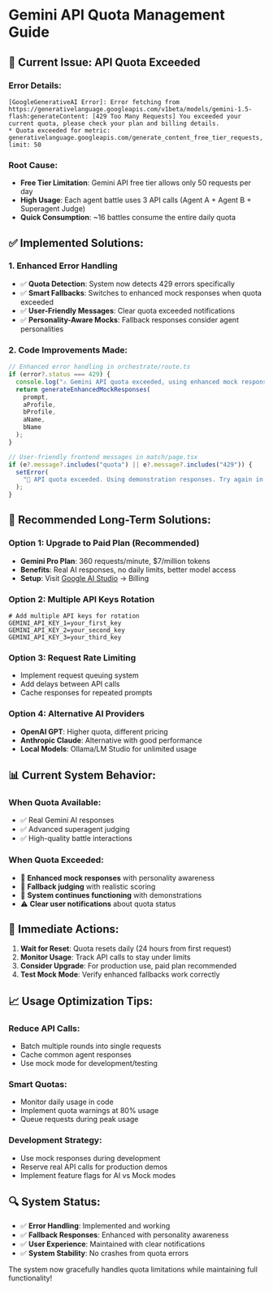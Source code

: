 # Gemini API Quota Management Guide

## 🚨 Current Issue: API Quota Exceeded

### **Error Details:**

```
[GoogleGenerativeAI Error]: Error fetching from https://generativelanguage.googleapis.com/v1beta/models/gemini-1.5-flash:generateContent: [429 Too Many Requests] You exceeded your current quota, please check your plan and billing details.
* Quota exceeded for metric: generativelanguage.googleapis.com/generate_content_free_tier_requests, limit: 50
```

### **Root Cause:**

- **Free Tier Limitation**: Gemini API free tier allows only 50 requests per day
- **High Usage**: Each agent battle uses 3 API calls (Agent A + Agent B + Superagent Judge)
- **Quick Consumption**: ~16 battles consume the entire daily quota

## ✅ **Implemented Solutions:**

### **1. Enhanced Error Handling**

- ✅ **Quota Detection**: System now detects 429 errors specifically
- ✅ **Smart Fallbacks**: Switches to enhanced mock responses when quota exceeded
- ✅ **User-Friendly Messages**: Clear quota exceeded notifications
- ✅ **Personality-Aware Mocks**: Fallback responses consider agent personalities

### **2. Code Improvements Made:**

```typescript
// Enhanced error handling in orchestrate/route.ts
if (error?.status === 429) {
  console.log("⚠️ Gemini API quota exceeded, using enhanced mock responses");
  return generateEnhancedMockResponses(
    prompt,
    aProfile,
    bProfile,
    aName,
    bName
  );
}

// User-friendly frontend messages in match/page.tsx
if (e?.message?.includes("quota") || e?.message?.includes("429")) {
  setError(
    "🚨 API quota exceeded. Using demonstration responses. Try again in a few hours or upgrade your API plan."
  );
}
```

## 🔧 **Recommended Long-Term Solutions:**

### **Option 1: Upgrade to Paid Plan** (Recommended)

- **Gemini Pro Plan**: 360 requests/minute, $7/million tokens
- **Benefits**: Real AI responses, no daily limits, better model access
- **Setup**: Visit [Google AI Studio](https://aistudio.google.com) → Billing

### **Option 2: Multiple API Keys Rotation**

```env
# Add multiple API keys for rotation
GEMINI_API_KEY_1=your_first_key
GEMINI_API_KEY_2=your_second_key
GEMINI_API_KEY_3=your_third_key
```

### **Option 3: Request Rate Limiting**

- Implement request queuing system
- Add delays between API calls
- Cache responses for repeated prompts

### **Option 4: Alternative AI Providers**

- **OpenAI GPT**: Higher quota, different pricing
- **Anthropic Claude**: Alternative with good performance
- **Local Models**: Ollama/LM Studio for unlimited usage

## 📊 **Current System Behavior:**

### **When Quota Available:**

- ✅ Real Gemini AI responses
- ✅ Advanced superagent judging
- ✅ High-quality battle interactions

### **When Quota Exceeded:**

- 🔄 **Enhanced mock responses** with personality awareness
- 🔄 **Fallback judging** with realistic scoring
- 🔄 **System continues functioning** with demonstrations
- ⚠️ **Clear user notifications** about quota status

## 🎯 **Immediate Actions:**

1. **Wait for Reset**: Quota resets daily (24 hours from first request)
2. **Monitor Usage**: Track API calls to stay under limits
3. **Consider Upgrade**: For production use, paid plan recommended
4. **Test Mock Mode**: Verify enhanced fallbacks work correctly

## 📈 **Usage Optimization Tips:**

### **Reduce API Calls:**

- Batch multiple rounds into single requests
- Cache common agent responses
- Use mock mode for development/testing

### **Smart Quotas:**

- Monitor daily usage in code
- Implement quota warnings at 80% usage
- Queue requests during peak usage

### **Development Strategy:**

- Use mock responses during development
- Reserve real API calls for production demos
- Implement feature flags for AI vs Mock modes

## 🔍 **System Status:**

- ✅ **Error Handling**: Implemented and working
- ✅ **Fallback Responses**: Enhanced with personality awareness
- ✅ **User Experience**: Maintained with clear notifications
- ✅ **System Stability**: No crashes from quota errors

The system now gracefully handles quota limitations while maintaining full functionality!
